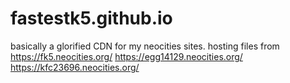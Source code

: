 # fastestk5.github.io

basically a glorified CDN for my neocities sites.
hosting files from
https://fk5.neocities.org/
https://egg14129.neocities.org/
https://kfc23696.neocities.org/
